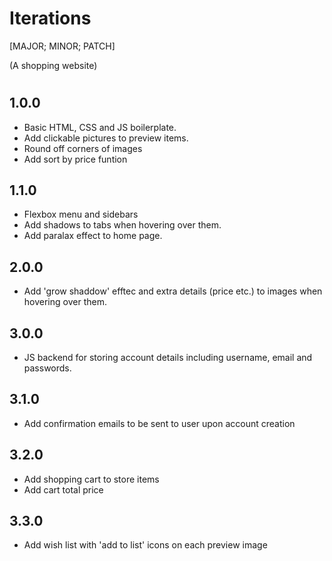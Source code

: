 # Iterations

[MAJOR; MINOR; PATCH]

(A shopping website)
# 

1.0.0
-----
- Basic HTML, CSS and JS boilerplate.
- Add clickable pictures to preview items.
- Round off corners of images
- Add sort by price funtion

1.1.0
-----
- Flexbox menu and sidebars
- Add shadows to tabs when hovering over them.
- Add paralax effect to home page.

2.0.0
-----
- Add 'grow shaddow' efftec and extra details (price etc.) to images when hovering over them.

3.0.0
-----
- JS backend for storing account details including username, email and passwords.

3.1.0
-----
- Add confirmation emails to be sent to user upon account creation

3.2.0
-----
- Add shopping cart to store items
- Add cart total price

3.3.0
-----
- Add wish list with 'add to list' icons on each preview image